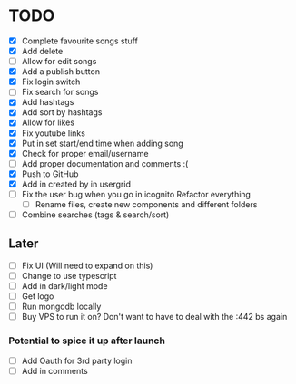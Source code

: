 # TODO
- [x] Complete favourite songs stuff
- [x] Add delete
- [ ] Allow for edit songs
- [x] Add a publish button
- [x] Fix login switch
- [ ] Fix search for songs
- [x] Add hashtags
- [x] Add sort by hashtags
- [x] Allow for likes 
- [x] Fix youtube links
- [x] Put in set start/end time when adding song
- [x] Check for proper email/username
- [ ] Add proper documentation and comments :(
- [x] Push to GitHub
- [x] Add in created by in usergrid
- [ ] Fix the user bug when you go in icognito 
    Refactor everything
  - [ ] Rename files, create new components and different folders
- [ ] Combine searches (tags & search/sort)

## Later
- [ ] Fix UI (Will need to expand on this)
- [ ] Change to use typescript
- [ ] Add in dark/light mode
- [ ] Get logo
- [ ] Run mongodb locally
- [ ] Buy VPS to run it on? Don't want to have to deal with the :442 bs again

### Potential to spice it up after launch
- [ ] Add Oauth for 3rd party login
- [ ] Add in comments